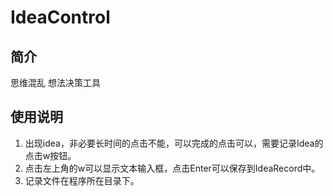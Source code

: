 # IdeaControl
## 简介
思维混乱 想法决策工具   
## 使用说明
1. 出现idea，非必要长时间的点击不能，可以完成的点击可以，需要记录Idea的点击w按钮。
2. 点击左上角的w可以显示文本输入框，点击Enter可以保存到IdeaRecord中。
3. 记录文件在程序所在目录下。
